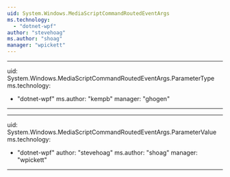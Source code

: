 ```yaml
---
uid: System.Windows.MediaScriptCommandRoutedEventArgs
ms.technology: 
  - "dotnet-wpf"
author: "stevehoag"
ms.author: "shoag"
manager: "wpickett"
---
```


---
uid: System.Windows.MediaScriptCommandRoutedEventArgs.ParameterType
ms.technology: 
  - "dotnet-wpf"
ms.author: "kempb"
manager: "ghogen"
---

---
uid: System.Windows.MediaScriptCommandRoutedEventArgs.ParameterValue
ms.technology: 
  - "dotnet-wpf"
author: "stevehoag"
ms.author: "shoag"
manager: "wpickett"
---
